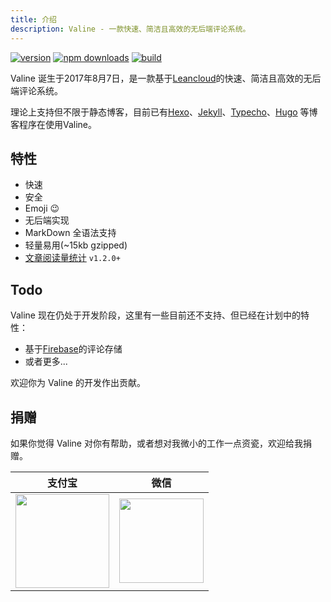 ```yaml
---
title: 介绍
description: Valine - 一款快速、简洁且高效的无后端评论系统。
---
```

[![version](https://img.shields.io/github/release/xCss/Valine.svg?style=flat-square)](https://github.com/xCss/Valine/releases)
[![npm downloads](https://img.shields.io/npm/dm/valine.svg?style=flat-square)](https://www.npmjs.com/package/valine)
[![build](https://img.shields.io/circleci/project/github/xCss/Valine/master.svg?style=flat-square)](https://circleci.com/gh/xCss/Valine)

Valine 诞生于2017年8月7日，是一款基于[Leancloud](https://leancloud.cn)的快速、简洁且高效的无后端评论系统。  

理论上支持但不限于静态博客，目前已有[Hexo](/hexo.md)、[Jekyll](/jekyll.md)、[Typecho](http://typecho.org/)、[Hugo](https://gohugo.io/) 等博客程序在使用Valine。

## 特性

- 快速
- 安全
- Emoji 😉
- 无后端实现
- MarkDown 全语法支持
- 轻量易用(~15kb gzipped)
- [文章阅读量统计](/visitor.html) `v1.2.0+`

## Todo

Valine 现在仍处于开发阶段，这里有一些目前还不支持、但已经在计划中的特性：
- 基于[Firebase](https://firebase.google.com/)的评论存储
- 或者更多...

欢迎你为 Valine 的开发作出贡献。

## 捐赠
如果你觉得 Valine 对你有帮助，或者想对我微小的工作一点资瓷，欢迎给我捐赠。

| 支付宝 | 微信 | 
| :------: | :------: | 
| <img width="150" src="/images/alipay.png"> | <img width="135" src="/images/wechat.png"> |
